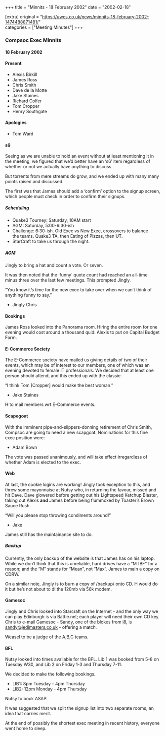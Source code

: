 +++
title = "Minnits - 18 February 2002"
date = "2002-02-18"

[extra]
original = "https://uwcs.co.uk/news/minnits-18-february-2002-1474488871481/"    
categories = ["Meeting Minutes"]
+++

### Compsoc Exec Minnits

#### 18 February 2002

#### Present

  - Alexis Birkill
  - James Ross
  - Chris Smith
  - Dave de la Motte
  - Jake Staines
  - Richard Colfer
  - Tom Cropper
  - Henry Southgate

#### Apologies

  - Tom Ward

#### s6

Seeing as we are unable to hold an event without at least mentioning it in the meeting, we figured that we’d better have an ‘s6’ item regardless of whether or not we actually have anything to discuss.

But torrents from mere streams do grow, and we ended up with many many points raised and discussed.

The first was that James should add a ‘confirm’ option to the signup screen, which people must check in order to confirm their signups.

##### Scheduling

  - Quake3 Tourney: Saturday, 10AM start
  - AGM: Saturday, 5:00-6:30-ish
  - Challenge: 6:30-ish. Old Exec ~~vs~~ New Exec, crossovers to balance  
    the teams. Quake3 TA, then Eating of Pizzas, then UT.
  - StarCraft to take us through the night.

##### AGM

Jingly to bring a hat and count a vote. Or seven.

It was then noted that the ‘funny’ quote count had reached an all-time minus three over the last few meetings. This prompted Jingly.

“You know it’s time for the new exec to take over when we can’t think of anything funny to say.”

  - Jingly Chris

#### Bookings

James Ross looked into the Panorama room. Hiring the entire room for one evening would cost around a thousand quid. Alexis to put on Capital Budget Form.

#### E-Commerce Society

The E-Commerce society have mailed us giving details of two of their events, which may be of interest to our members, one of which was an evening devoted to female IT professionals. We decided that at least one person should attend, and this ended up with the classic:

“I think Tom \[Cropper\] would make the best woman.”

  - Jake Staines

H to mail members wrt E-Commerce events.

#### Scapegoat

With the imminent pipe-and-slippers-donning retirement of Chris Smith, Compsoc are going to need a new scapgoat. Nominations for this fine  
exec position were:

  - Adam Bown

The vote was passed unanimously, and will take effect irregardless of whether Adam is elected to the exec.

#### Web

At last, the cookie logins are working\! Jingly took exception to this, and threw some mayonnaise at Nutsy who, in returning the favour, missed and hit Dave. Dave glowered before getting out his Lightspeed Ketchup Blaster, taking out Alexis **and** James before being flummoxed by Toaster’s Brown Sauce Rush.

“Will you please stop throwing condiments around\!”

  - Jake

James still has the maintainance site to do.

##### Backup

Currently, the only backup of the website is that James has on his laptop. While we don’t think that this is unreliable, hard drives have a “MTBF” for a reason; and the “M” stands for “Mean”, not “Max”. James to main a copy on CDRW.

On a similar note, Jingly is to burn a copy of /backup/ onto CD. H would do it but he’s not about to dl the 120mb via 56k modem.

#### Gamesoc

Jingly and Chris looked into Starcraft on the Internet - and the only way we can play Edinburgh is via Battle.net; each player will need their own CD key. Chris to e-mail Gamesoc - Sandy, one of the blokes from i8, is sandy@jedimasters.co.uk - offering a match.

Weasel to be a judge of the A,B,C teams.

#### BFL

Nutsy looked into times available for the BFL. Lib 1 was booked from 5-8 on Tuesday W30, and Lib 2 on Friday 1-3 and Thursday 7-11.

We decided to make the following bookings.

  - LIB1: 8pm Tuesday - 4pm Thursday
  - LIB2: 12pm Monday - 4pm Thursday

Nutsy to book ASAP.

It was suggested that we split the signup list into two separate rooms, an idea that carries merit.

At the end of possibly the shortest exec meeting in recent history, everyone went home to sleep.
